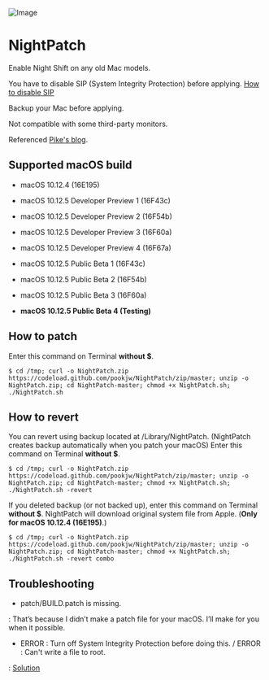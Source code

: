 ![Image](https://farm1.staticflickr.com/580/33704162375_e0883536cf_o.png)

# NightPatch

Enable Night Shift on any old Mac models.

You have to disable SIP (System Integrity Protection) before applying. [How to disable SIP](http://apple.stackexchange.com/a/209530)

Backup your Mac before applying.

Not compatible with some third-party monitors.

Referenced [Pike's blog](https://pikeralpha.wordpress.com/2017/01/30/4398/).

## Supported macOS build

- macOS 10.12.4 (16E195)

- macOS 10.12.5 Developer Preview 1 (16F43c)

- macOS 10.12.5 Developer Preview 2 (16F54b)

- macOS 10.12.5 Developer Preview 3 (16F60a)

- macOS 10.12.5 Developer Preview 4 (16F67a)

- macOS 10.12.5 Public Beta 1 (16F43c)

- macOS 10.12.5 Public Beta 2 (16F54b)

- macOS 10.12.5 Public Beta 3 (16F60a)

- **macOS 10.12.5 Public Beta 4 (Testing)**

## How to patch

Enter this command on Terminal **without $**.

`$ cd /tmp; curl -o NightPatch.zip https://codeload.github.com/pookjw/NightPatch/zip/master; unzip -o NightPatch.zip; cd NightPatch-master; chmod +x NightPatch.sh; ./NightPatch.sh`

## How to revert

You can revert using backup located at /Library/NightPatch. (NightPatch creates backup automatically when you patch your macOS) Enter this command on Terminal **without $**.

`$ cd /tmp; curl -o NightPatch.zip https://codeload.github.com/pookjw/NightPatch/zip/master; unzip -o NightPatch.zip; cd NightPatch-master; chmod +x NightPatch.sh; ./NightPatch.sh -revert`

If you deleted backup (or not backed up), enter this command on Terminal **without $**. NightPatch will download original system file from Apple. (**Only for macOS 10.12.4 (16E195)**.)

`$ cd /tmp; curl -o NightPatch.zip https://codeload.github.com/pookjw/NightPatch/zip/master; unzip -o NightPatch.zip; cd NightPatch-master; chmod +x NightPatch.sh; ./NightPatch.sh -revert combo`

## Troubleshooting

- patch/BUILD.patch is missing.

: That’s because I didn’t make a patch file for your macOS. I’ll make for you when it possible.

- ERROR : Turn off System Integrity Protection before doing this. / ERROR : Can't write a file to root.

: [Solution](http://apple.stackexchange.com/a/209530)
